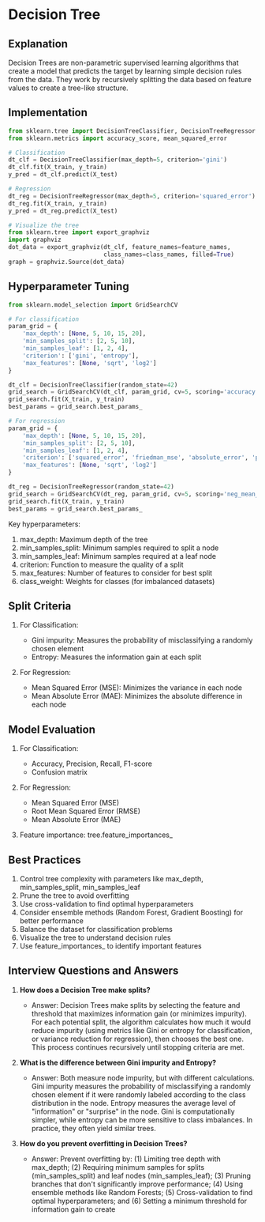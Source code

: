 # Decision Tree

## Explanation
Decision Trees are non-parametric supervised learning algorithms that create a model that predicts the target by learning simple decision rules from the data. They work by recursively splitting the data based on feature values to create a tree-like structure.

## Implementation
```python
from sklearn.tree import DecisionTreeClassifier, DecisionTreeRegressor
from sklearn.metrics import accuracy_score, mean_squared_error

# Classification
dt_clf = DecisionTreeClassifier(max_depth=5, criterion='gini')
dt_clf.fit(X_train, y_train)
y_pred = dt_clf.predict(X_test)

# Regression
dt_reg = DecisionTreeRegressor(max_depth=5, criterion='squared_error')
dt_reg.fit(X_train, y_train)
y_pred = dt_reg.predict(X_test)

# Visualize the tree
from sklearn.tree import export_graphviz
import graphviz
dot_data = export_graphviz(dt_clf, feature_names=feature_names, 
                           class_names=class_names, filled=True)
graph = graphviz.Source(dot_data)
```

## Hyperparameter Tuning
```python
from sklearn.model_selection import GridSearchCV

# For classification
param_grid = {
    'max_depth': [None, 5, 10, 15, 20],
    'min_samples_split': [2, 5, 10],
    'min_samples_leaf': [1, 2, 4],
    'criterion': ['gini', 'entropy'],
    'max_features': [None, 'sqrt', 'log2']
}

dt_clf = DecisionTreeClassifier(random_state=42)
grid_search = GridSearchCV(dt_clf, param_grid, cv=5, scoring='accuracy')
grid_search.fit(X_train, y_train)
best_params = grid_search.best_params_

# For regression
param_grid = {
    'max_depth': [None, 5, 10, 15, 20],
    'min_samples_split': [2, 5, 10],
    'min_samples_leaf': [1, 2, 4],
    'criterion': ['squared_error', 'friedman_mse', 'absolute_error', 'poisson'],
    'max_features': [None, 'sqrt', 'log2']
}

dt_reg = DecisionTreeRegressor(random_state=42)
grid_search = GridSearchCV(dt_reg, param_grid, cv=5, scoring='neg_mean_squared_error')
grid_search.fit(X_train, y_train)
best_params = grid_search.best_params_
```

Key hyperparameters:
1. max_depth: Maximum depth of the tree
2. min_samples_split: Minimum samples required to split a node
3. min_samples_leaf: Minimum samples required at a leaf node
4. criterion: Function to measure the quality of a split
5. max_features: Number of features to consider for best split
6. class_weight: Weights for classes (for imbalanced datasets)

## Split Criteria
1. For Classification:
   - Gini impurity: Measures the probability of misclassifying a randomly chosen element
   - Entropy: Measures the information gain at each split

2. For Regression:
   - Mean Squared Error (MSE): Minimizes the variance in each node
   - Mean Absolute Error (MAE): Minimizes the absolute difference in each node

## Model Evaluation
1. For Classification:
   - Accuracy, Precision, Recall, F1-score
   - Confusion matrix

2. For Regression:
   - Mean Squared Error (MSE)
   - Root Mean Squared Error (RMSE)
   - Mean Absolute Error (MAE)

3. Feature importance: tree.feature_importances_

## Best Practices
1. Control tree complexity with parameters like max_depth, min_samples_split, min_samples_leaf
2. Prune the tree to avoid overfitting
3. Use cross-validation to find optimal hyperparameters
4. Consider ensemble methods (Random Forest, Gradient Boosting) for better performance
5. Balance the dataset for classification problems
6. Visualize the tree to understand decision rules
7. Use feature_importances_ to identify important features

## Interview Questions and Answers

1. **How does a Decision Tree make splits?**
   - Answer: Decision Trees make splits by selecting the feature and threshold that maximizes information gain (or minimizes impurity). For each potential split, the algorithm calculates how much it would reduce impurity (using metrics like Gini or entropy for classification, or variance reduction for regression), then chooses the best one. This process continues recursively until stopping criteria are met.

2. **What is the difference between Gini impurity and Entropy?**
   - Answer: Both measure node impurity, but with different calculations. Gini impurity measures the probability of misclassifying a randomly chosen element if it were randomly labeled according to the class distribution in the node. Entropy measures the average level of "information" or "surprise" in the node. Gini is computationally simpler, while entropy can be more sensitive to class imbalances. In practice, they often yield similar trees.

3. **How do you prevent overfitting in Decision Trees?**
   - Answer: Prevent overfitting by: (1) Limiting tree depth with max_depth; (2) Requiring minimum samples for splits (min_samples_split) and leaf nodes (min_samples_leaf); (3) Pruning branches that don't significantly improve performance; (4) Using ensemble methods like Random Forests; (5) Cross-validation to find optimal hyperparameters; and (6) Setting a minimum threshold for information gain to create
